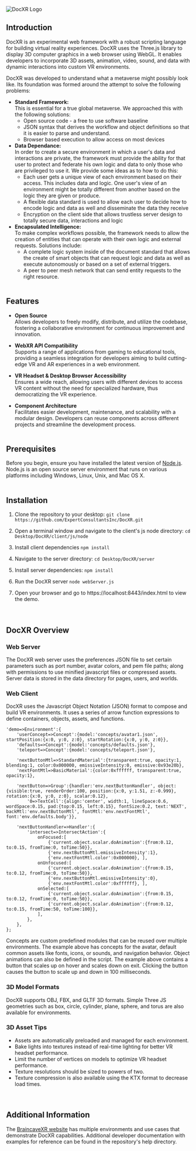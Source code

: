 <picture>
  <source media="(prefers-color-scheme: dark)" srcset="https://github.com/ExpertConsultantsInc/DocXR/assets/44175739/4dca87ac-3ef0-4f88-9a8c-113393c1be85">
  <source media="(prefers-color-scheme: light)" srcset="https://github.com/ExpertConsultantsInc/DocXR/assets/44175739/f054749f-1914-44c1-a89c-f3ceec08e956">
  <img alt="DocXR Logo" src="https://github.com/ExpertConsultantsInc/DocXR/assets/44175739/4dca87ac-3ef0-4f88-9a8c-113393c1be85">
</picture>

## Introduction
DocXR is an experimental web framework with a robust scripting language for building virtual reality experiences. DocXR uses the Three.js library to display 3D computer graphics in a web browser using WebGL. It enables developers to incorporate 3D assets, animation, video, sound, and data with dynamic interactions into custom VR environments. 

DocXR was developed to understand what a metaverse might possibly look like. Its foundation was formed around the attempt to solve the following problems:

* **Standard Framework:**  
This is essential for a true global metaverse. We approached this with the following solutions:
	- Open source code - a free to use software baseline
	- JSON syntax that derives the workflow and object definitions so that it is easier to parse and understand.
	- Browser based execution to allow access on most devices
* **Data Dependance:**  
In order to create a secure environment in which a user's data and interactions are private, the framework must provide the ability for that user to protect and federate his own logic and data to only those who are privileged to use it. We provide some ideas as to how to do this:
	- Each user gets a unique view of each environment based on their access. This includes data and logic. One user's view of an environment might be totally different from another based on the logic they are given or produce.
	- A flexible data standard is used to allow each user to decide how to encode logic and data as well and disseminate the data they receive
	- Encryption on the client side that allows trustless server design to totally secure data, interactions and logic
* **Encapsulated Intelligence:**  
To make complex workflows possible, the framework needs to allow the creation of entities that can operate with their own logic and external requests. Solutions include:
	- A complete logic system inside of the document standard that allows the create of smart objects that can request logic and data as well as execute autonomously or based on a set of external triggers.
	- A peer to peer mesh network that can send entity requests to the right resource.
<br><br>
## Features
* **Open Source**  
Allows developers to freely modify, distribute, and utilize the codebase, fostering a collaborative environment for continuous improvement and innovation.

* **WebXR API Compatibility**  
Supports a range of applications from gaming to educational tools, providing a seamless integration for developers aiming to build cutting-edge VR and AR experiences in a web environment.

* **VR Headset & Desktop Browser Accessibility**  
Ensures a wide reach, allowing users with different devices to access VR content without the need for specialized hardware, thus democratizing the VR experience.

* **Component Architecture**  
Facilitates easier development, maintenance, and scalability with a modular design. Developers can reuse components across different projects and streamline the development process.
<br><br>
## Prerequisites
Before you begin, ensure you have installed the latest version of [Node.js](https://nodejs.org/). Node.js is an open source server environment that runs on various platforms including Windows, Linux, Unix, and Mac OS X.
<br><br>
## Installation
1. Clone the repository to your desktop:
`git clone https://github.com/ExpertConsultantsInc/DocXR.git`

2. Open a terminal window and navigate to the client's js node directory:
`cd Desktop/DocXR/client/js/node`

3. Install client dependencies
`npm install`

4. Navigate to the server directory:
`cd Desktop/DocXR/server`

5. Install server dependencies:
`npm install`

6. Run the DocXR server
`node webServer.js`

7. Open your browser and go to https://localhost:8443/index.html to view the demo.
<br><br><br>
## DocXR Overview
### Web Server
The DocXR web server uses the preferences JSON file to set certain parameters such as port number, avatar colors, and pem file paths; along with permissions to use minified javascript files or compressed assets. Server data is stored in the data directory for pages, users, and worlds.

### Web Client
DocXR uses the Javascript Object Notation (JSON) format to compose and build VR environments. It uses a series of arrow function expressions to define containers, objects, assets, and functions. 
```
'demo=>Environment':{
	'userConcept=>Concept':{model:'concepts/avatar1.json', startPosition:{x:0, y:0, z:0}, startRotation:{x:0, y:0, z:0}},
	'defaults=>Concept':{model:'concepts/defaults.json'},
	'teleport=>Concept':{model:'concepts/teleport.json'},

	'nextButtonMtl=>StandardMaterial':{transparent:true, opacity:1, blending:1, color:0x000000, emissiveIntensity:0, emissive:0x93e20b},
	'nextFontMtl=>BasicMaterial':{color:0xffffff, transparent:true, opacity:1},

	'nextButton=>Group':{handler:'env.nextButtonHandler', object:{visible:true, renderOrder:100, position:{x:0, y:1.51, z:-0.999}, rotation:{x:0, y:0, z:0}, scalar:0.12},
		'0=>TextCell':{align:'center', width:1, lineSpace:0.6, wordSpace:0.15, pad:{top:0.15, left:0.15}, fontSize:0.2, text:'NEXT', backMtl:'env.nextButtonMtl', fontMtl:'env.nextFontMtl', font:'env.defaults.body'}},

	'nextButtonHandler=>Handler':{
		'intersect=>IntersectAction':{
			onFocused:[
				{'current.object.scalar.doAnimation':{from:0.12, to:0.15, fromTime:0, toTime:50}},
				{'env.nextButtonMtl.emissiveIntensity':1},
				{'env.nextFontMtl.color':0x000000}, ],
			onUnfocused:[
				{'current.object.scalar.doAnimation':{from:0.15, to:0.12, fromTime:0, toTime:50}},
				{'env.nextButtonMtl.emissiveIntensity':0},
				{'env.nextFontMtl.color':0xffffff}, ],
			onSelected:[
				{'current.object.scalar.doAnimation':{from:0.15, to:0.12, fromTime:0, toTime:50}},
				{'current.object.scalar.doAnimation':{from:0.12, to:0.15, fromTime:50, toTime:100}},
			],
		},
	},
};
```
Concepts are custom predefined modules that can be reused over multiple environments. The example above has concepts for the avatar, default common assets like fonts, icons, or sounds, and navigation behavior. Object animations can also be defined in the script. The example above contains a button that scales up on hover and scales down on exit. Clicking the button causes the button to scale up and down in 100 milliseconds.

### 3D Model Formats
DocXR supports OBJ, FBX, and GLTF 3D formats. Simple Three JS geometries such as box, circle, cylinder, plane, sphere, and torus are also available for environments.

### 3D Asset Tips
* Assets are automatically preloaded and managed for each environment.
* Bake lights into textures instead of real-time lighting for better VR headset performance.
* Limit the number of vertices on models to optimize VR headset performance.
* Texture resolutions should be sized to powers of two.
* Texture compression is also available using the KTX format to decrease load times.
<br><br><br>
## Additional Information
The [BraincaveXR website](https://braincavexr.com/) has multiple environments and use cases that demonstrate DocXR capabilities. Additional developer documentation with examples for reference can be found in the repository's help directory.


